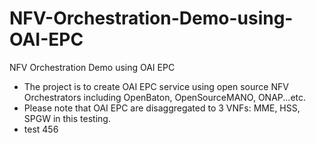 # NFV-Orchestration-Demo-using-OAI-EPC
NFV Orchestration Demo using OAI EPC
- The project is to create OAI EPC service using open source NFV Orchestrators including OpenBaton, OpenSourceMANO, ONAP...etc.
- Please note that OAI EPC are disaggregated to 3 VNFs: MME, HSS, SPGW in this testing.
- test 456
